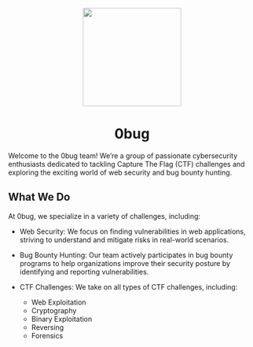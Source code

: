 <p align="center">
    <img src="https://github.com/user-attachments/assets/12486753-a0d8-4761-84a0-c3547838aac8" width=200px/>
</p>

<h1 align="center"> 0bug </h1>

Welcome to the 0bug team! We’re a group of passionate cybersecurity enthusiasts dedicated to tackling Capture The Flag (CTF) challenges and exploring the exciting world of web security and bug bounty hunting.


## What We Do

At 0bug, we specialize in a variety of challenges, including:

- Web Security: We focus on finding vulnerabilities in web applications, striving to understand and mitigate risks in real-world scenarios.

- Bug Bounty Hunting: Our team actively participates in bug bounty programs to help organizations improve their security posture by identifying and reporting vulnerabilities.

- CTF Challenges: We take on all types of CTF challenges, including:
    - Web Exploitation
    - Cryptography
    - Binary Exploitation
    - Reversing
    - Forensics

<!-- Join Us

Whether you’re a seasoned pro or just starting in cybersecurity, we welcome everyone who shares our passion. Collaborate, learn, and grow with us as we navigate the thrilling world of cybersecurity!

Let’s hunt for bugs together! -->
